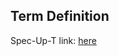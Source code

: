 ## Term Definition

Spec-Up-T link: <a href='https://weboftrust.github.io/WOT-terms/docs/glossary/SAD'>here</a>
